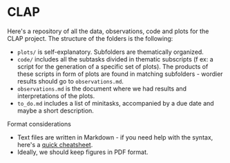 # CLAP
Here's a repository of all the data, observations, code and plots for the CLAP project. 
The structure of the folders is the following:
- `plots/` is self-explanatory. Subfolders are thematically organized.
- `code/` includes all the subtasks divided in thematic subscripts (f ex: a script for the generation of a specific set of plots). The products of these scripts in form of plots are found in matching subfolders - wordier results should go to `observations.md`.
- `observations.md` is the document where we had results and interpretations of the plots.
- `to_do.md` includes a list of minitasks, accompanied by a due date and maybe a short description.


 Format considerations
- Text files are written in Markdown - if you need help with the syntax, here's a [quick cheatsheet](https://www.markdownguide.org/basic-syntax/).
- Ideally, we should keep figures in PDF format.
